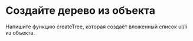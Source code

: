 # Создайте дерево из объекта
Напишите функцию createTree, которая создаёт вложенный список ul/li из объекта.
